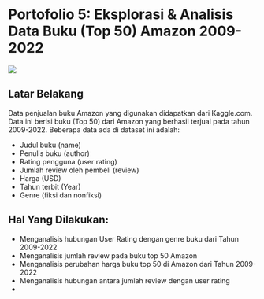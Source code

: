 # Portofolio 5: Eksplorasi & Analisis Data Buku (Top 50) Amazon 2009-2022
![](https://encrypted-tbn0.gstatic.com/images?q=tbn:ANd9GcRkcMS1s3MFncYKFlkxZou38mfk0xxJucNqpq8hjhTwSK8dYumfgdjwZMIFAgJgIEXCAoA&usqp=CAU)
## Latar Belakang
Data penjualan buku Amazon yang digunakan didapatkan dari Kaggle.com. Data ini berisi buku (Top 50) dari Amazon yang berhasil terjual pada tahun 2009-2022. Beberapa data ada di dataset ini adalah:
- Judul buku (name)
- Penulis buku (author)
- Rating pengguna (user rating)
- Jumlah review oleh pembeli (review)
- Harga (USD)
- Tahun terbit (Year)
- Genre (fiksi dan nonfiksi)
## Hal Yang Dilakukan:
- Menganalisis hubungan User Rating dengan genre buku dari Tahun 2009-2022
- Menganalisis jumlah review pada buku top 50 Amazon
- Menganalisis perubahan harga buku top 50 di Amazon dari Tahun 2009-2022
- Menganalisis hubungan antara jumlah review dengan user rating
- 
